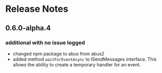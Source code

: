 # Release Notes
## 0.6.0-alpha.4

### additional with no issue logged
* changed npm package to abus from abus2
* added method `waitForEventAsync` to ISendMessages interface. This allows the ability to create a temporary handler for an event.